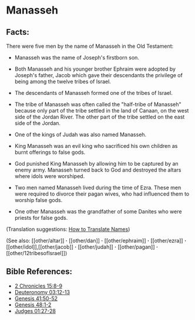 # Manasseh #

## Facts: ##

There were five men by the name of Manasseh in the Old Testament: 

* Manasseh was the name of Joseph's firstborn son.
* Both Manasseh and his younger brother Ephraim were adopted by Joseph's father, Jacob which gave their descendants the privilege of being among the twelve tribes of Israel.
* The descendants of Manasseh formed one of the tribes of Israel.
* The tribe of Manasseh was often called the "half-tribe of Manasseh" because only part of the tribe settled in the land of Canaan, on the west side of the Jordan River. The other part of the tribe settled on the east side of the Jordan.
 
* One of the kings of Judah was also named Manasseh.
* King Manasseh was an evil king who sacrificed his own children as burnt offerings to false gods.
* God punished King Manasseh by allowing him to be captured by an enemy army. Manasseh turned back to God and destroyed the altars where idols were worshiped.
* Two men named Manasseh lived during the time of Ezra. These men were required to divorce their pagan wives, who had influenced them to worship false gods.
* One other Manasseh was the grandfather of some Danites who were priests for false gods.

(Translation suggestions: [How to Translate Names](en/ta-vol1/translate/man/translate-names))

(See also: [[other/altar]] **·** [[other/dan]] **·** [[other/ephraim]] **·** [[other/ezra]] **·** [[other/idol]],[[other/jacob]] **·** [[other/judah]] **·** [[other/pagan]] **·** [[other/12tribesofIsrael]])

## Bible References: ##

* [2 Chronicles 15:8-9](en/tn/2ch/help/15/08)
* [Deuteronomy 03:12-13](en/tn/deu/help/03/12)
* [Genesis 41:50-52](en/tn/gen/help/41/50)
* [Genesis 48:1-2](en/tn/gen/help/48/01)
* [Judges 01:27-28](en/tn/jdg/help/01/27)